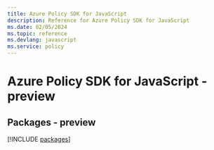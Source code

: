 ```yaml
---
title: Azure Policy SDK for JavaScript
description: Reference for Azure Policy SDK for JavaScript
ms.date: 02/05/2024
ms.topic: reference
ms.devlang: javascript
ms.service: policy
---
```

# Azure Policy SDK for JavaScript - preview
## Packages - preview
[!INCLUDE [packages](policy-index.md)]